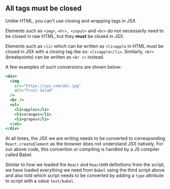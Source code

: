 ## All tags must be closed

Unlike HTML, you can't use closing
and
wrapping tags in JSX.

Elements such as `<img>`, `<hr>`, 
`<input>` and `<br>` do not necessarily
need to be closed in raw HTML,
but they **must** be closed in JSX.

Elements such as `<li>` which can
be written as `<li>apple` in HTML must
be closed in JSX with a closing tag like
so:  `<li>apple</li>`.
Similarly, `<br>` (breakpoints) can be
written as `<br />` instead.

A few examples of such conversions
are shown below:

```jsx
<div>
  <img
    src="https://xyz.com/abc.jpg"
    alt="Fruit Salad"
  />
  <br />
  <ul>
    <li>apples</li>
    <li>oranges</li>
    <li>grapes</li>
  </ul>
</div>
```
At all times, the JSX we
are writing needs to be converted
to corresponding `React.createElement`
as the browser does not understand
JSX natively. For our above code,
this convertion or compiling is
handled by a JS compiler called Babel.

Similar to how we loaded the `React`
and
`ReactDOM` definitions from the script,
we have loaded everything we need from
`Babel` using the third script above
and
also told which script needs to be
converted by adding a `type` attribute
to script with a value `text/babel`.
